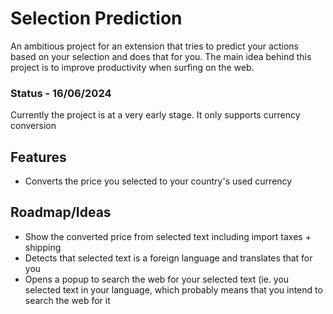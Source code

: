 # Selection Prediction
An ambitious project for an extension that tries to predict your actions based on your selection and does that for you.
 The main idea behind this project is to improve productivity when surfing on the web. 


### Status - 16/06/2024
Currently the project is at a very early stage. It only supports currency conversion
## Features

 - Converts the price you selected to your country's used currency 

## Roadmap/Ideas

 - Show the converted price from selected text including import taxes + shipping
 - Detects that selected text is a foreign language and translates that for you
 - Opens a popup to search the web for your selected text (ie. you selected text in your language, which probably means that you intend to search the web for it 

